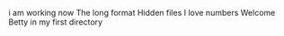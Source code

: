i am working now
 The long format
 Hidden files 
I love numbers
Welcome
Betty in my first directory
